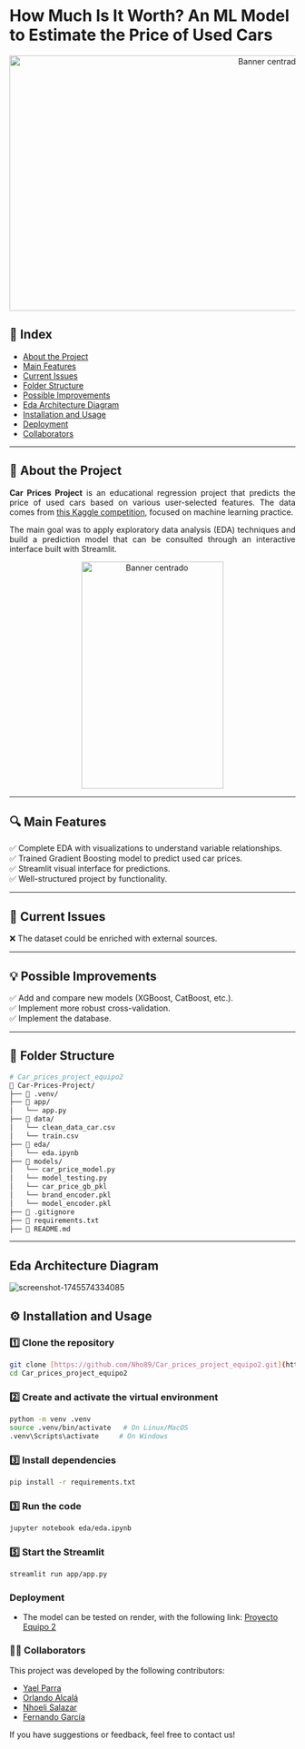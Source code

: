 # How Much Is It Worth? An ML Model to Estimate the Price of Used Cars

<div align="center">
  <img src="https://res.cloudinary.com/artevivo/image/upload/v1745610575/Dise%C3%B1o_sin_t%C3%ADtulo_2_lexktp.jpg" alt="Banner centrado" width="900" height="450">
</div>

##  📌 Index
-  [About the Project](#-about-the-project)  
-  [Main Features](#-main-features)  
-  [Current Issues](#-current-issues)
-  [Folder Structure](#-folder-structure)
-  [Possible Improvements](#-possible-improvements)   
-  [Eda Architecture Diagram](#-Eda-Architecture-Diagram)   
-  [Installation and Usage](#-installation-and-usage)
-  [Deployment](#-deployment)  
-  [Collaborators](#-collaborators)   
---

##  🚗 About the Project  

<div align="justify">

**Car Prices Project** is an educational regression project that predicts the price of used cars based on various user-selected features. The data comes from [this Kaggle competition](https://www.kaggle.com/competitions/playground-series-s4e9/overview), focused on machine learning practice.

The main goal was to apply exploratory data analysis (EDA) techniques and build a prediction model that can be consulted through an interactive interface built with Streamlit.

</div>
<div align="center">
  <img src="https://res.cloudinary.com/artevivo/image/upload/v1745610575/Busca_el_ideal_para_ti_cjqst6.jpg" alt="Banner centrado" width="250" height="400">
</div>

---

##  🔍 Main Features  
✅ Complete EDA with visualizations to understand variable relationships.  
✅ Trained  Gradient Boosting model to predict used car prices.  
✅ Streamlit visual interface for predictions.  
✅ Well-structured project by functionality.  

---

##  🐞 Current Issues  
❌ The dataset could be enriched with external sources.  

---

##  💡 Possible Improvements  
✅ Add and compare new models (XGBoost, CatBoost, etc.).  
✅ Implement more robust cross-validation.  
✅ Implement the database.  

---

##  📁 Folder Structure

```bash
# Car_prices_project_equipo2
📂 Car-Prices-Project/  
├── 📂 .venv/                   
├── 📂 app/                   
│   └── app.py              
├── 📂 data/   
│   └── clean_data_car.csv 
│   └── train.csv                
├── 📂 eda/                   
│   └── eda.ipynb
├── 📂 models/
│   └── car_price_model.py
│   └── model_testing.py
│   └── car_price_gb_pkl
│   └── brand_encoder.pkl
│   └── model_encoder.pkl
├── 📜 .gitignore  
├── 📜 requirements.txt  
├── 📜 README.md  
```
---

## Eda Architecture Diagram

![screenshot-1745574334085](https://github.com/user-attachments/assets/1e4f7f4c-4836-4952-b8e0-34653a8b3e4c)

## ⚙️ Installation and Usage

### 1️⃣ Clone the repository
```bash
git clone [https://github.com/Nho89/Car_prices_project_equipo2.git](https://github.com/Nho89/Car_prices_project_equipo2.git)
cd Car_prices_project_equipo2
```

### 2️⃣ Create and activate the virtual environment
```bash
python -m venv .venv
source .venv/bin/activate   # On Linux/MacOS
.venv\Scripts\activate     # On Windows
```

### 3️⃣ Install dependencies

```bash
pip install -r requirements.txt
```

### 3️⃣ Run the code
```bash
jupyter notebook eda/eda.ipynb
```

### 5️⃣ Start the Streamlit 

```bash
streamlit run app/app.py
```
### Deployment

- The model can be tested on render, with the following link: [Proyecto Equipo 2](https://car-prices-project-equipo2.onrender.com)

### 🧑‍💻 Collaborators
This project was developed by the following contributors:  
- [Yael Parra](https://www.linkedin.com/in/yael-parra/)  
- [Orlando Alcalá](https://www.linkedin.com/in/orlando-david-71417411b/)   
- [Nhoeli Salazar](https://www.linkedin.com/in/nhoeli-salazar/)   
- [Fernando García](https://www.linkedin.com/in/fernandogarciacatalan/)  

If you have suggestions or feedback, feel free to contact us!

